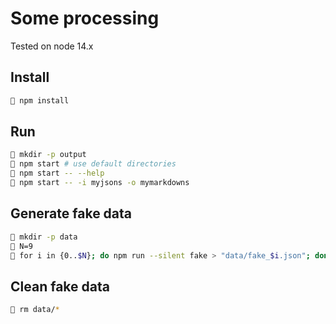 # Some processing
Tested on node 14.x

## Install
```sh
🐧 npm install
```

## Run
```sh
🐧 mkdir -p output
🐧 npm start # use default directories
🐧 npm start -- --help
🐧 npm start -- -i myjsons -o mymarkdowns
```

## Generate fake data
```sh
🐧 mkdir -p data
🐧 N=9
🐧 for i in {0..$N}; do npm run --silent fake > "data/fake_$i.json"; done
```

## Clean fake data
```sh
🐧 rm data/*
```

